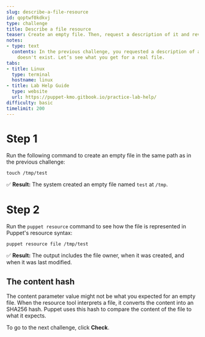 ```yaml
---
slug: describe-a-file-resource
id: qoptwf0kdkvj
type: challenge
title: Describe a file resource
teaser: Create an empty file. Then, request a description of it and review the output.
notes:
- type: text
  contents: In the previous challenge, you requested a description of a file that
    doesn't exist. Let’s see what you get for a real file.
tabs:
- title: Linux
  type: terminal
  hostname: linux
- title: Lab Help Guide
  type: website
  url: https://puppet-kmo.gitbook.io/practice-lab-help/
difficulty: basic
timelimit: 200
---
```

# Step 1
Run the following command to create an empty file in the same path as in the previous challenge:

```
touch /tmp/test
```

✅ **Result:** The system created an empty file named `test` at `/tmp`.

# Step 2
Run the `puppet resource` command to see how the file is represented in Puppet's resource syntax:

```
puppet resource file /tmp/test
```

✅ **Result:** The output includes the file owner, when it was created, and when it was last modified.

## The content hash
The content parameter value might not be what you expected for an empty file. When the resource tool interprets a file, it converts the content into an SHA256 hash. Puppet uses this hash to compare the content of the file to what it expects.

To go to the next challenge, click **Check**.